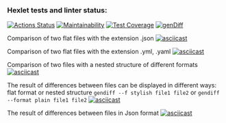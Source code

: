 ### Hexlet tests and linter status:
[![Actions Status](https://github.com/irina92-08/frontend-project-46/actions/workflows/hexlet-check.yml/badge.svg)](https://github.com/irina92-08/frontend-project-46/actions) [![Maintainability](https://api.codeclimate.com/v1/badges/679b226ff8e32a00a087/maintainability)](https://codeclimate.com/github/irina92-08/frontend-project-46/maintainability) [![Test Coverage](https://api.codeclimate.com/v1/badges/679b226ff8e32a00a087/test_coverage)](https://codeclimate.com/github/irina92-08/frontend-project-46/test_coverage) [![genDiff](https://github.com/irina92-08/frontend-project-46/actions/workflows/gendiff-check.yml/badge.svg)](https://github.com/irina92-08/frontend-project-46/actions/workflows/gendiff-check.yml)

Сomparison of two flat files with the extension .json
[![asciicast](https://asciinema.org/a/xuOAXiuSleovWtKcpLVLtNnMv.png)](https://asciinema.org/a/xuOAXiuSleovWtKcpLVLtNnMv)


Сomparison of two flat files with the extension .yml, .yaml
[![asciicast](https://asciinema.org/a/rWp6GU1cBrdN6WKBMsDiMxaY3.png)](https://asciinema.org/a/rWp6GU1cBrdN6WKBMsDiMxaY3)

Comparison of two files with a nested structure of different formats
[![asciicast](https://asciinema.org/a/z3MiSI47wIfP3dwJq0IOtge4R.png)](https://asciinema.org/a/z3MiSI47wIfP3dwJq0IOtge4R)

The result of differences between files can be displayed in different ways: flat format or nested structure
```gendiff --f stylish file1 file2``` or 
```gendiff --format plain file1 file2```
[![asciicast](https://asciinema.org/a/URdS3doLOoyTMo5cMDi5GAEv6.png)](https://asciinema.org/a/URdS3doLOoyTMo5cMDi5GAEv6)

The result of differences between files in Json format
[![asciicast](https://asciinema.org/a/tVW3SY14lVDE8Xgbncx3HTyNd.png)](https://asciinema.org/a/tVW3SY14lVDE8Xgbncx3HTyNd)